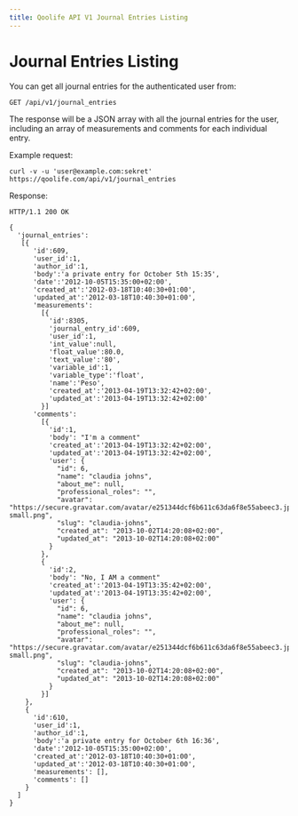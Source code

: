 ```yaml
---
title: Qoolife API V1 Journal Entries Listing
---
```


# Journal Entries Listing

You can get all journal entries for the authenticated user from:

    GET /api/v1/journal_entries

The response will be a JSON array with all the journal entries for the user, including an array of measurements and comments for each individual entry.

Example request:

    curl -v -u 'user@example.com:sekret' https://qoolife.com/api/v1/journal_entries

Response:

    HTTP/1.1 200 OK

    {
      'journal_entries':
       [{
          'id':609,
          'user_id':1,
          'author_id':1,
          'body':'a private entry for October 5th 15:35',
          'date':'2012-10-05T15:35:00+02:00',
          'created_at':'2012-03-18T10:40:30+01:00',
          'updated_at':'2012-03-18T10:40:30+01:00',
          'measurements':
            [{
              'id':8305,
              'journal_entry_id':609,
              'user_id':1,
              'int_value':null,
              'float_value':80.0,
              'text_value':'80',
              'variable_id':1,
              'variable_type':'float',
              'name':'Peso',
              'created_at':'2013-04-19T13:32:42+02:00',
              'updated_at':'2013-04-19T13:32:42+02:00'
            }]
          'comments':
            [{
              'id':1,
              'body': "I'm a comment"
              'created_at':'2013-04-19T13:32:42+02:00',
              'updated_at':'2013-04-19T13:32:42+02:00',
              'user': {
                "id": 6,
                "name": "claudia johns",
                "about_me": null,
                "professional_roles": "",
                "avatar": "https://secure.gravatar.com/avatar/e251344dcf6b611c63da6f8e55abeec3.jpg%3Fsize=48&d=https://qoolife.com/assets/icons/avatar-small.png",
                "slug": "claudia-johns",
                "created_at": "2013-10-02T14:20:08+02:00",
                "updated_at": "2013-10-02T14:20:08+02:00"
              }
            },
            {
              'id':2,
              'body': "No, I AM a comment"
              'created_at':'2013-04-19T13:35:42+02:00',
              'updated_at':'2013-04-19T13:35:42+02:00',
              'user': {
                "id": 6,
                "name": "claudia johns",
                "about_me": null,
                "professional_roles": "",
                "avatar": "https://secure.gravatar.com/avatar/e251344dcf6b611c63da6f8e55abeec3.jpg%3Fsize=48&d=https://qoolife.com/assets/icons/avatar-small.png",
                "slug": "claudia-johns",
                "created_at": "2013-10-02T14:20:08+02:00",
                "updated_at": "2013-10-02T14:20:08+02:00"
              }
            }]
        },
        {
          'id':610,
          'user_id':1,
          'author_id':1,
          'body':'a private entry for October 6th 16:36',
          'date':'2012-10-05T15:35:00+02:00',
          'created_at':'2012-03-18T10:40:30+01:00',
          'updated_at':'2012-03-18T10:40:30+01:00',
          'measurements': [],
          'comments': []
        }
      ]
    }
